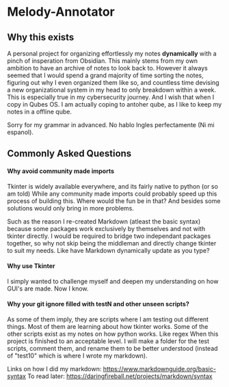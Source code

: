 #  Melody-Annotator

## Why this exists
A personal project for organizing effortlessly my notes **dynamically** with a pinch of insperation from Obsidian.
This mainly stems from my own ambition to have an archive of notes to look back to.
However it always seemed that I would spend a grand majority of time sorting the notes, figuring out why I even organized them like so, and countless time devising a new organizational system in my head to only breakdown within a week. This is especially true in my cybersecurity journey.
And I wish that when I copy in Qubes OS. I am actually coping to antoher qube, as I like to keep my notes in a offline qube.

Sorry for my grammar in advanced. No hablo Ingles perfectamente (Ni mi espanol).


## Commonly Asked Questions

#### Why avoid community made imports
Tkinter is widely available everywhere, and its fairly native to python (or so am told)
While any community made imports could probably speed up this process of building this. Where would the fun be in that? And besides some solutions would only bring in more problems.

Such as the reason I re-created Markdown (atleast the basic syntax) because some packages work exclusively by themselves and not with tkinter directly. I would be required to bridge two independant packages together, so why not skip being the middleman and directly change tkinter to suit my needs. Like have Markdown dynamically update as you type?


#### Why use Tkinter
I simply wanted to challenge myself and deepen my understanding on how GUI's are made. Now I know.


#### Why your git ignore filled with testN and other unseen scripts?
As some of them imply, they are scripts where I am testing out different things. Most of them are learning about how tkinter works. Some of the other scripts exist as my notes on how python works. Like regex
When this project is finished to an acceptable level. I will make a folder for the test scripts, comment them, and rename them to be better understood (instead of "test10" which is where I wrote my markdown).

Links on how I did my markdown:
https://www.markdownguide.org/basic-syntax
To read later:
https://daringfireball.net/projects/markdown/syntax